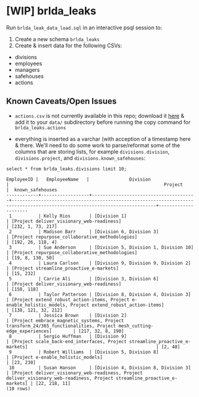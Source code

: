 # [WIP] brlda_leaks

Run `brlda_leak_data_load.sql` in an interactive psql session to:

1. Create a new schema `brlda_leaks`
2. Create & insert data for the following CSVs:
 * divisions
 * employees
 * managers
 * safehouses
 * actions

## Known Caveats/Open Issues

* `actions.csv` is not currently available in this repo; download it [here](https://paste.c-net.org/AnatomyJuliet) & add it to your `data/` subdirectory before running the copy command for `brlda_leaks.actions`

* everything is inserted as a varchar (with acception of a timestamp here & there. We'll need to do some work to parse/reformat some of the columns that are storing lists, for example `divisions.division`, `divisions.project`, and `divisions.known_safehouses`: 

```
select * from brlda_leaks.divisions limit 10;

EmployeeID |   EmployeeName   |               Division                |                                                          Project                                                           |  known_safehouses   
------------+------------------+---------------------------------------+----------------------------------------------------------------------------------------------------------------------------+---------------------
 1          | Kelly Rios       | [Division 1]                          | [Project deliver_visionary_web-readiness]                                                                                  | [232, 1, 73, 217]
 2          | Madison Barr     | [Division 6, Division 3]              | [Project repurpose_collaborative_methodologies]                                                                            | [192, 26, 118, 4]
 3          | Sue Anderson     | [Division 5, Division 1, Division 10] | [Project repurpose_collaborative_methodologies]                                                                            | [19, 8, 130, 50]
 4          | Laura Carlson    | [Division 9, Division 9, Division 2]  | [Project streamline_proactive_e-markets]                                                                                   | [15, 232]
 5          | Carrie Ali       | [Division 3, Division 6]              | [Project deliver_visionary_web-readiness]                                                                                  | [158, 118]
 6          | Taylor Patterson | [Division 8, Division 4, Division 3]  | [Project extend_robust_action-items, Project e-enable_holistic_models, Project extend_robust_action-items]                 | [138, 121, 32, 212]
 7          | Jessica Brown    | [Division 2]                          | [Project embrace_magnetic_systems, Project transform_24/365_functionalities, Project mesh_cutting-edge_experiences]        | [217, 32, 8, 190]
 8          | Sergio Huffman   | [Division 9]                          | [Project scale_back-end_interfaces, Project streamline_proactive_e-markets]                                                | [2, 48]
 9          | Robert Williams  | [Division 5, Division 8]              | [Project e-enable_holistic_models]                                                                                         | [23, 230]
 10         | Susan Hanson     | [Division 4, Division 8, Division 3]  | [Project deliver_visionary_web-readiness, Project deliver_visionary_web-readiness, Project streamline_proactive_e-markets] | [22, 218, 11]
(10 rows)
```
